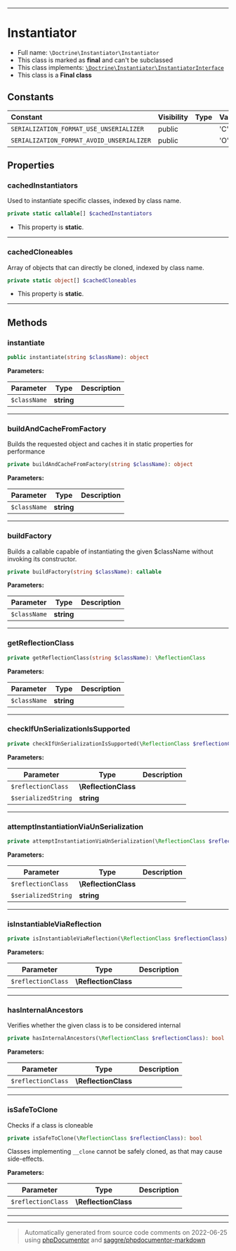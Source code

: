 ***

# Instantiator





* Full name: `\Doctrine\Instantiator\Instantiator`
* This class is marked as **final** and can't be subclassed
* This class implements:
[`\Doctrine\Instantiator\InstantiatorInterface`](./InstantiatorInterface.md)
* This class is a **Final class**


## Constants

| Constant | Visibility | Type | Value |
|:---------|:-----------|:-----|:------|
|`SERIALIZATION_FORMAT_USE_UNSERIALIZER`|public| |&#039;C&#039;|
|`SERIALIZATION_FORMAT_AVOID_UNSERIALIZER`|public| |&#039;O&#039;|

## Properties


### cachedInstantiators

Used to instantiate specific classes, indexed by class name.

```php
private static callable[] $cachedInstantiators
```



* This property is **static**.


***

### cachedCloneables

Array of objects that can directly be cloned, indexed by class name.

```php
private static object[] $cachedCloneables
```



* This property is **static**.


***

## Methods


### instantiate



```php
public instantiate(string $className): object
```








**Parameters:**

| Parameter | Type | Description |
|-----------|------|-------------|
| `$className` | **string** |  |




***

### buildAndCacheFromFactory

Builds the requested object and caches it in static properties for performance

```php
private buildAndCacheFromFactory(string $className): object
```








**Parameters:**

| Parameter | Type | Description |
|-----------|------|-------------|
| `$className` | **string** |  |




***

### buildFactory

Builds a callable capable of instantiating the given $className without
invoking its constructor.

```php
private buildFactory(string $className): callable
```








**Parameters:**

| Parameter | Type | Description |
|-----------|------|-------------|
| `$className` | **string** |  |




***

### getReflectionClass



```php
private getReflectionClass(string $className): \ReflectionClass
```








**Parameters:**

| Parameter | Type | Description |
|-----------|------|-------------|
| `$className` | **string** |  |




***

### checkIfUnSerializationIsSupported



```php
private checkIfUnSerializationIsSupported(\ReflectionClass $reflectionClass, string $serializedString): void
```








**Parameters:**

| Parameter | Type | Description |
|-----------|------|-------------|
| `$reflectionClass` | **\ReflectionClass** |  |
| `$serializedString` | **string** |  |




***

### attemptInstantiationViaUnSerialization



```php
private attemptInstantiationViaUnSerialization(\ReflectionClass $reflectionClass, string $serializedString): void
```








**Parameters:**

| Parameter | Type | Description |
|-----------|------|-------------|
| `$reflectionClass` | **\ReflectionClass** |  |
| `$serializedString` | **string** |  |




***

### isInstantiableViaReflection



```php
private isInstantiableViaReflection(\ReflectionClass $reflectionClass): bool
```








**Parameters:**

| Parameter | Type | Description |
|-----------|------|-------------|
| `$reflectionClass` | **\ReflectionClass** |  |




***

### hasInternalAncestors

Verifies whether the given class is to be considered internal

```php
private hasInternalAncestors(\ReflectionClass $reflectionClass): bool
```








**Parameters:**

| Parameter | Type | Description |
|-----------|------|-------------|
| `$reflectionClass` | **\ReflectionClass** |  |




***

### isSafeToClone

Checks if a class is cloneable

```php
private isSafeToClone(\ReflectionClass $reflectionClass): bool
```

Classes implementing `__clone` cannot be safely cloned, as that may cause side-effects.






**Parameters:**

| Parameter | Type | Description |
|-----------|------|-------------|
| `$reflectionClass` | **\ReflectionClass** |  |




***


***
> Automatically generated from source code comments on 2022-06-25 using [phpDocumentor](http://www.phpdoc.org/) and [saggre/phpdocumentor-markdown](https://github.com/Saggre/phpDocumentor-markdown)
